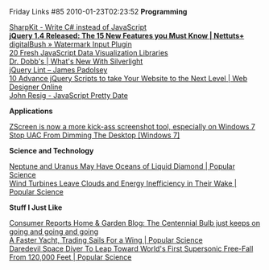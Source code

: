 Friday Links #85
2010-01-23T02:23:52
**Programming**

[SharpKit - Write C# instead of JavaScript](http://sharpkit.net/)   
[**jQuery 1.4 Released: The 15 New Features you Must Know | Nettuts+**](http://net.tutsplus.com/tutorials/javascript-ajax/jquery-1-4-released-the-15-new-features-you-must-know/)   
[digitalBush » Watermark Input Plugin](http://digitalbush.com/projects/watermark-input-plugin/)   
[20 Fresh JavaScript Data Visualization Libraries](http://sixrevisions.com/javascript/20-fresh-javascript-data-visualization-libraries/)   
[Dr. Dobb's | What's New With Silverlight](http://www.ddj.com/windows/222300375)   
[jQuery Lint – James Padolsey ](http://james.padolsey.com/javascript/jquery-lint/)   
[10 Advance jQuery Scripts to take Your Website to the Next Level | Web Designer Online](http://www.webdesigneronline.co.uk/10-advance-jquery-scripts-to-take-your-website-to-the-next-level)   
[John Resig - JavaScript Pretty Date ](http://ejohn.org/blog/javascript-pretty-date/)

**Applications**

[ZScreen is now a more kick-ass screenshot tool, especially on Windows 7](http://www.downloadsquad.com/2010/01/13/zscreen-is-now-a-more-kick-ass-screenshot-tool-especially-on-wi/)   
[Stop UAC From Dimming The Desktop [Windows 7]](http://www.ghacks.net/2010/01/11/stop-uac-from-dimming-the-desktop-windows-7/)

**Science and Technology**

[Neptune and Uranus May Have Oceans of Liquid Diamond | Popular Science](http://www.popsci.com/science/article/2010-01/diamond-oceans-may-cover-neptune-and-uranus)   
[Wind Turbines Leave Clouds and Energy Inefficiency in Their Wake | Popular Science](http://www.popsci.com/technology/article/2010-01/wind-turbines-leave-clouds-and-energy-inefficiency-their-wake)

**Stuff I Just Like**

[Consumer Reports Home & Garden Blog: The Centennial Bulb just keeps on going and going and going   
](http://blogs.consumerreports.org/home/2010/01/centennial-bulb-livermore-california-cfls-leds-shelby-electric-company.html)[A Faster Yacht, Trading Sails For a Wing | Popular Science](http://www.popsci.com/technology/article/2010-01/winged-victory)   
[Daredevil Space Diver To Leap Toward World's First Supersonic Free-Fall From 120,000 Feet | Popular Science](http://www.popsci.com/technology/article/2010-01/120000-foot-jump-daredevil-space-diver-become-first-human-break-sound-barrier-free-fall)

